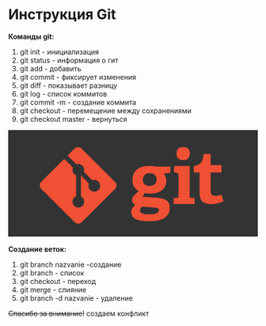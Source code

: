 # Инструкция Git
**Команды git:**

1. git init - инициализация
2. git status - информация о гит
3. git add - добавить
4. git commit - фиксирует изменения
5. git diff - показывает разницу
6. git log - список коммитов
7. git commit -m - создание коммита
8. git checkout - перемещение между сохранениями
9. git checkout master - вернуться

![giizobr](git.png)

**Создание веток:**
1. git branch nazvanie -создание
2. git branch - список
3. git checkout - переход
4. git merge - слияние
5. git branch -d nazvanie - удаление

~~Спасибо за внимание!~~ создаем конфликт

